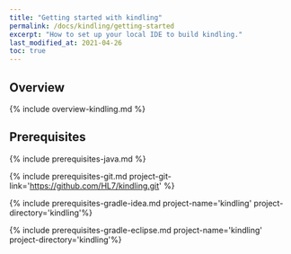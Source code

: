 ```yaml
---
title: "Getting started with kindling"
permalink: /docs/kindling/getting-started
excerpt: "How to set up your local IDE to build kindling."
last_modified_at: 2021-04-26
toc: true
---
```


## Overview

{% include overview-kindling.md %}

## Prerequisites

{% include prerequisites-java.md %}

{% include prerequisites-git.md project-git-link='https://github.com/HL7/kindling.git' %}

{% include prerequisites-gradle-idea.md project-name='kindling' project-directory='kindling'%}

{% include prerequisites-gradle-eclipse.md project-name='kindling' project-directory='kindling'%}